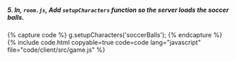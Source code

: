 ##### 5. In, `room.js`, Add `setupCharacters` function so the server loads the soccer balls.

{% capture code %}
	g.setupCharacters('soccerBalls');
{% endcapture %}
{% include code.html copyable=true code=code lang="javascript" file="code/client/src/game.js" %}

